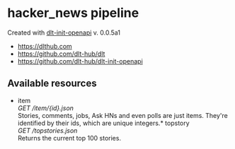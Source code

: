 # hacker_news pipeline

Created with [dlt-init-openapi](https://github.com/dlt-hub/dlt-init-openapi) v. 0.0.5a1

* https://dlthub.com
* https://github.com/dlt-hub/dlt
* https://github.com/dlt-hub/dlt-init-openapi


## Available resources
* item  
  _GET /item/{id}.json_  
Stories, comments, jobs, Ask HNs and even polls are just items. They're identified by their ids, which are unique integers.* topstory  
  _GET /topstories.json_  
Returns the current top 100 stories.